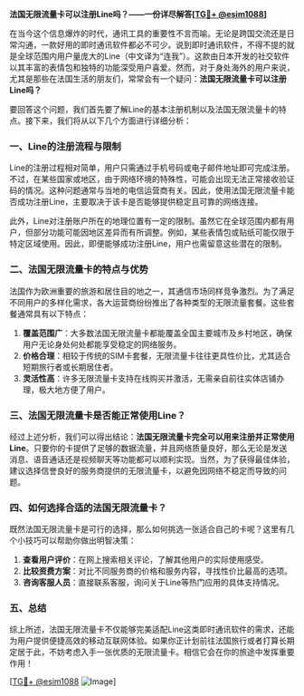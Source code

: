 **法国无限流量卡可以注册Line吗？——一份详尽解答[[TG💪+ @esim1088](https://t.me/s/esim1088)]**

在当今这个信息爆炸的时代，通讯工具的重要性不言而喻。无论是跨国交流还是日常沟通，一款好用的即时通讯软件都必不可少。说到即时通讯软件，不得不提的就是全球范围内用户量庞大的Line（中文译为“连我”）。这款由日本开发的社交软件以其丰富的表情包和独特的功能深受用户喜爱。然而，对于身处海外的用户来说，尤其是那些在法国生活的朋友们，常常会有一个疑问：**法国无限流量卡可以注册Line吗？**

要回答这个问题，我们首先要了解Line的基本注册机制以及法国无限流量卡的特点。接下来，我们将从以下几个方面进行详细分析：

### 一、Line的注册流程与限制

Line的注册过程相对简单，用户只需通过手机号码或电子邮件地址即可完成注册。不过，在某些国家或地区，由于网络环境的特殊性，可能会出现无法正常接收验证码的情况。这种问题通常与当地的电信运营商有关。因此，使用法国无限流量卡能否成功注册Line，主要取决于该卡是否能够提供稳定且可靠的网络连接。

此外，Line对注册账户所在的地理位置有一定的限制。虽然它在全球范围内都有用户，但部分功能可能因地区差异而有所调整。例如，某些表情包或贴纸可能仅限于特定区域使用。因此，即便能够成功注册Line，用户也需留意这些潜在的限制。

### 二、法国无限流量卡的特点与优势

法国作为欧洲重要的旅游和居住目的地之一，其通信市场同样竞争激烈。为了满足不同用户的多样化需求，各大运营商纷纷推出了各种类型的无限流量套餐。这些套餐通常具有以下特点：

1. **覆盖范围广**：大多数法国无限流量卡都能覆盖全国主要城市及乡村地区，确保用户无论身处何处都能享受稳定的网络服务。
2. **价格合理**：相较于传统的SIM卡套餐，无限流量卡往往更具性价比，尤其适合短期旅行者或长期居住者。
3. **灵活性高**：许多无限流量卡支持在线购买并激活，无需亲自前往实体店铺办理，极大地方便了用户。

### 三、法国无限流量卡是否能正常使用Line？

经过上述分析，我们可以得出结论：**法国无限流量卡完全可以用来注册并正常使用Line**。只要你的卡提供了足够的数据流量，并且网络质量良好，那么无论是发送消息、语音通话还是视频聊天等功能都可以顺利实现。当然，为了获得最佳体验，建议选择信誉良好的服务商提供的无限流量卡，以避免因网络不稳定而导致的问题。

### 四、如何选择合适的法国无限流量卡？

既然法国无限流量卡是可行的选择，那么如何挑选一张适合自己的卡呢？这里有几个小技巧可以帮助你做出明智决策：

1. **查看用户评价**：在网上搜索相关评论，了解其他用户的实际使用感受。
2. **比较资费方案**：对比不同服务商的价格和服务内容，寻找性价比最高的选项。
3. **咨询客服人员**：直接联系客服，询问关于Line等热门应用的具体支持情况。

### 五、总结

综上所述，法国无限流量卡不仅能够完美适配Line这类即时通讯软件的需求，还能为用户提供便捷高效的移动互联网体验。如果你正计划前往法国旅行或者打算长期定居于此，不妨考虑入手一张优质的无限流量卡。相信它会在你的旅途中发挥重要作用！

[[TG💪+ @esim1088](https://t.me/s/esim1088) ![Image](https://i.postimg.cc/4NQfJmqS/Snipaste-2025-05-13-00-14-12.png)]